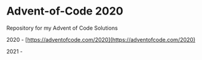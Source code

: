 # Advent-of-Code 2020
 Repository for my Advent of Code Solutions

2020 - [https://adventofcode.com/2020](https://adventofcode.com/2020)

2021 - 
